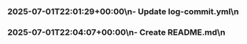 ### 2025-07-01T22:01:29+00:00\n- Update log-commit.yml\n
### 2025-07-01T22:04:07+00:00\n- Create README.md\n
